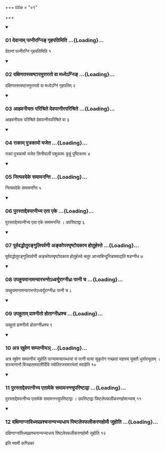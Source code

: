 +++
title = "०९"

+++

<div class="js_include" includetitle="true" newlevelforh1="3" unfilled="" url="/vedAH_yajuH/taittirIyam/sUtram/ApastambaH/shrautam/vishvAsa-prastutiH/03/09/01_devAnAm_patnIragni~N_gRhapatimiti.md">
<details open><summary><h3>01 देवानाम् पत्नीरग्निङ् गृहपतिमिति ...{Loading}...</h3></summary>

देवानां पत्नीरग्निं गृहपतिमिति १
</details>
</div>

<div class="js_include collapsed" newlevelforh1="4" title="सर्वाष् टीकाः" url="/vedAH_yajuH/taittirIyam/sUtram/ApastambaH/shrautam/sarvASh_TIkAH/03/09/01_devAnAm_patnIragni~N_gRhapatimiti.md"> </div>



<div class="js_include collapsed" newlevelforh1="4" title="मूलम्" url="/vedAH_yajuH/taittirIyam/sUtram/ApastambaH/shrautam/mUlam/03/09/01_devAnAm_patnIragni~N_gRhapatimiti.md"> </div>


<div class="js_include" includetitle="true" newlevelforh1="3" unfilled="" url="/vedAH_yajuH/taittirIyam/sUtram/ApastambaH/shrautam/vishvAsa-prastutiH/03/09/02_daxiNatastvaShTAramuttarato_vA_madhye-gni~N.md">
<details open><summary><h3>02 दक्षिणतस्त्वष्टारमुत्तरतो वा मध्येऽग्निङ् ...{Loading}...</h3></summary>

दक्षिणतस्त्वष्टारमुत्तरतो वा मध्येऽग्निं गृहपतिम् २
</details>
</div>

<div class="js_include collapsed" newlevelforh1="4" title="सर्वाष् टीकाः" url="/vedAH_yajuH/taittirIyam/sUtram/ApastambaH/shrautam/sarvASh_TIkAH/03/09/02_daxiNatastvaShTAramuttarato_vA_madhye-gni~N.md"> </div>



<div class="js_include collapsed" newlevelforh1="4" title="मूलम्" url="/vedAH_yajuH/taittirIyam/sUtram/ApastambaH/shrautam/mUlam/03/09/02_daxiNatastvaShTAramuttarato_vA_madhye-gni~N.md"> </div>


<div class="js_include" includetitle="true" newlevelforh1="3" unfilled="" url="/vedAH_yajuH/taittirIyam/sUtram/ApastambaH/shrautam/vishvAsa-prastutiH/03/09/03_AhavanIyataH_parishrite_devapatnIraparishrite.md">
<details open><summary><h3>03 आहवनीयतः परिश्रिते देवपत्नीरपरिश्रिते ...{Loading}...</h3></summary>

आहवनीयतः परिश्रिते देवपत्नीरपरिश्रिते वा ३
</details>
</div>

<div class="js_include collapsed" newlevelforh1="4" title="सर्वाष् टीकाः" url="/vedAH_yajuH/taittirIyam/sUtram/ApastambaH/shrautam/sarvASh_TIkAH/03/09/03_AhavanIyataH_parishrite_devapatnIraparishrite.md"> </div>



<div class="js_include collapsed" newlevelforh1="4" title="मूलम्" url="/vedAH_yajuH/taittirIyam/sUtram/ApastambaH/shrautam/mUlam/03/09/03_AhavanIyataH_parishrite_devapatnIraparishrite.md"> </div>


<div class="js_include" includetitle="true" newlevelforh1="3" unfilled="" url="/vedAH_yajuH/taittirIyam/sUtram/ApastambaH/shrautam/vishvAsa-prastutiH/03/09/04_rAkAm_putrakAmo_yajeta.md">
<details open><summary><h3>04 राकाम् पुत्रकामो यजेत ...{Loading}...</h3></summary>

राकां पुत्रकामो यजेत सिनीवालीं पशुकामः कुहूं पुष्टिकामः ४
</details>
</div>

<div class="js_include collapsed" newlevelforh1="4" title="सर्वाष् टीकाः" url="/vedAH_yajuH/taittirIyam/sUtram/ApastambaH/shrautam/sarvASh_TIkAH/03/09/04_rAkAm_putrakAmo_yajeta.md"> </div>



<div class="js_include collapsed" newlevelforh1="4" title="मूलम्" url="/vedAH_yajuH/taittirIyam/sUtram/ApastambaH/shrautam/mUlam/03/09/04_rAkAm_putrakAmo_yajeta.md"> </div>


<div class="js_include" includetitle="true" newlevelforh1="3" unfilled="" url="/vedAH_yajuH/taittirIyam/sUtram/ApastambaH/shrautam/vishvAsa-prastutiH/03/09/05_nityavadeke_samAmananti.md">
<details open><summary><h3>05 नित्यवदेके समामनन्ति ...{Loading}...</h3></summary>

नित्यवदेके समामनन्ति ५
</details>
</div>

<div class="js_include collapsed" newlevelforh1="4" title="सर्वाष् टीकाः" url="/vedAH_yajuH/taittirIyam/sUtram/ApastambaH/shrautam/sarvASh_TIkAH/03/09/05_nityavadeke_samAmananti.md"> </div>



<div class="js_include collapsed" newlevelforh1="4" title="मूलम्" url="/vedAH_yajuH/taittirIyam/sUtram/ApastambaH/shrautam/mUlam/03/09/05_nityavadeke_samAmananti.md"> </div>


<div class="js_include" includetitle="true" newlevelforh1="3" unfilled="" url="/vedAH_yajuH/taittirIyam/sUtram/ApastambaH/shrautam/vishvAsa-prastutiH/03/09/06_purastAddevapatnIbhya_etA_eke.md">
<details open><summary><h3>06 पुरस्ताद्देवपत्नीभ्य एता एके ...{Loading}...</h3></summary>

पुरस्ताद्देवपत्नीभ्य एता एके समामनन्ति । उपरिष्टाद्वा ६
</details>
</div>

<div class="js_include collapsed" newlevelforh1="4" title="सर्वाष् टीकाः" url="/vedAH_yajuH/taittirIyam/sUtram/ApastambaH/shrautam/sarvASh_TIkAH/03/09/06_purastAddevapatnIbhya_etA_eke.md"> </div>



<div class="js_include collapsed" newlevelforh1="4" title="मूलम्" url="/vedAH_yajuH/taittirIyam/sUtram/ApastambaH/shrautam/mUlam/03/09/06_purastAddevapatnIbhya_etA_eke.md"> </div>


<div class="js_include" includetitle="true" newlevelforh1="3" unfilled="" url="/vedAH_yajuH/taittirIyam/sUtram/ApastambaH/shrautam/vishvAsa-prastutiH/03/09/07_pUrvavaddhoturanguliparvaNI_ankopaspRShTodakAya_hoturhaste.md">
<details open><summary><h3>07 पूर्ववद्धोतुरङ्गुलिपर्वणी अङ्कोपस्पृष्टोदकाय होतुर्हस्ते ...{Loading}...</h3></summary>

पूर्ववद्धोतुरङ्गुलिपर्वणी अङ्कोपस्पृष्टोदकाय होतुर्हस्ते चतुर आज्यबिन्दूनिडामवद्यति षडग्नीध ७
</details>
</div>

<div class="js_include collapsed" newlevelforh1="4" title="सर्वाष् टीकाः" url="/vedAH_yajuH/taittirIyam/sUtram/ApastambaH/shrautam/sarvASh_TIkAH/03/09/07_pUrvavaddhoturanguliparvaNI_ankopaspRShTodakAya_hoturhaste.md"> </div>



<div class="js_include collapsed" newlevelforh1="4" title="मूलम्" url="/vedAH_yajuH/taittirIyam/sUtram/ApastambaH/shrautam/mUlam/03/09/07_pUrvavaddhoturanguliparvaNI_ankopaspRShTodakAya_hoturhaste.md"> </div>


<div class="js_include" includetitle="true" newlevelforh1="3" unfilled="" url="/vedAH_yajuH/taittirIyam/sUtram/ApastambaH/shrautam/vishvAsa-prastutiH/03/09/08_upahUyamAnAmanvArabhante-dhvaryurAgnIdhraH_patnI_cha.md">
<details open><summary><h3>08 उपहूयमानामन्वारभन्तेऽध्वर्युराग्नीध्रः पत्नी च ...{Loading}...</h3></summary>

उपहूयमानामन्वारभन्तेऽध्वर्युराग्नीध्रः पत्नी च ८
</details>
</div>

<div class="js_include collapsed" newlevelforh1="4" title="सर्वाष् टीकाः" url="/vedAH_yajuH/taittirIyam/sUtram/ApastambaH/shrautam/sarvASh_TIkAH/03/09/08_upahUyamAnAmanvArabhante-dhvaryurAgnIdhraH_patnI_cha.md"> </div>



<div class="js_include collapsed" newlevelforh1="4" title="मूलम्" url="/vedAH_yajuH/taittirIyam/sUtram/ApastambaH/shrautam/mUlam/03/09/08_upahUyamAnAmanvArabhante-dhvaryurAgnIdhraH_patnI_cha.md"> </div>


<div class="js_include" includetitle="true" newlevelforh1="3" unfilled="" url="/vedAH_yajuH/taittirIyam/sUtram/ApastambaH/shrautam/vishvAsa-prastutiH/03/09/09_upahUtAm_prAshnIto_hotAgnIdhrashcha.md">
<details open><summary><h3>09 उपहूताम् प्राश्नीतो होताग्नीध्रश्च ...{Loading}...</h3></summary>

उपहूतां प्राश्नीतो होताग्नीध्रश्च ९
</details>
</div>

<div class="js_include collapsed" newlevelforh1="4" title="सर्वाष् टीकाः" url="/vedAH_yajuH/taittirIyam/sUtram/ApastambaH/shrautam/sarvASh_TIkAH/03/09/09_upahUtAm_prAshnIto_hotAgnIdhrashcha.md"> </div>



<div class="js_include collapsed" newlevelforh1="4" title="मूलम्" url="/vedAH_yajuH/taittirIyam/sUtram/ApastambaH/shrautam/mUlam/03/09/09_upahUtAm_prAshnIto_hotAgnIdhrashcha.md"> </div>


<div class="js_include" includetitle="true" newlevelforh1="3" unfilled="" url="/vedAH_yajuH/taittirIyam/sUtram/ApastambaH/shrautam/vishvAsa-prastutiH/03/09/10_atra_sruveNa_sampatnIya~n.md">
<details open><summary><h3>10 अत्र स्रुवेण सम्पत्नीयञ् ...{Loading}...</h3></summary>

अत्र स्रुवेण सम्पत्नीयं जुहोति पत्न्यामन्वारब्धायां सं पत्नी पत्या सुकृतेन गच्छतां यज्ञस्य युक्तौ धुर्यावभूताम् । सञ्जानानौ विजहतामरातीर्दिवि ज्योतिरजरमारभेतां स्वाहेति १०
</details>
</div>

<div class="js_include collapsed" newlevelforh1="4" title="सर्वाष् टीकाः" url="/vedAH_yajuH/taittirIyam/sUtram/ApastambaH/shrautam/sarvASh_TIkAH/03/09/10_atra_sruveNa_sampatnIya~n.md"> </div>



<div class="js_include collapsed" newlevelforh1="4" title="मूलम्" url="/vedAH_yajuH/taittirIyam/sUtram/ApastambaH/shrautam/mUlam/03/09/10_atra_sruveNa_sampatnIya~n.md"> </div>


<div class="js_include" includetitle="true" newlevelforh1="3" unfilled="" url="/vedAH_yajuH/taittirIyam/sUtram/ApastambaH/shrautam/vishvAsa-prastutiH/03/09/11_purastAddevapatnIbhya_etAmeke_samAmanantyupariShTAdvA.md">
<details open><summary><h3>11 पुरस्ताद्देवपत्नीभ्य एतामेके समामनन्त्युपरिष्टाद्वा ...{Loading}...</h3></summary>

पुरस्ताद्देवपत्नीभ्य एतामेके समामनन्त्युपरिष्टाद्वा । उपरिष्टाद्वा पिष्टलेपफलीकरणहोमाभ्याम् ११
</details>
</div>

<div class="js_include collapsed" newlevelforh1="4" title="सर्वाष् टीकाः" url="/vedAH_yajuH/taittirIyam/sUtram/ApastambaH/shrautam/sarvASh_TIkAH/03/09/11_purastAddevapatnIbhya_etAmeke_samAmanantyupariShTAdvA.md"> </div>



<div class="js_include collapsed" newlevelforh1="4" title="मूलम्" url="/vedAH_yajuH/taittirIyam/sUtram/ApastambaH/shrautam/mUlam/03/09/11_purastAddevapatnIbhya_etAmeke_samAmanantyupariShTAdvA.md"> </div>


<div class="js_include" includetitle="true" newlevelforh1="3" unfilled="" url="/vedAH_yajuH/taittirIyam/sUtram/ApastambaH/shrautam/vishvAsa-prastutiH/03/09/12_daxiNAgnAvidhmapravrashchanAnyabhyAdhAya_piShTalepaphalIkaraNahomau_juhoti.md">
<details open><summary><h3>12 दक्षिणाग्नाविध्मप्रव्रश्चनान्यभ्याधाय पिष्टलेपफलीकरणहोमौ जुहोति ...{Loading}...</h3></summary>

दक्षिणाग्नाविध्मप्रव्रश्चनान्यभ्याधाय पिष्टलेपफलीकरणहोमौ जुहोति १२
</details>
</div>

<div class="js_include collapsed" newlevelforh1="4" title="सर्वाष् टीकाः" url="/vedAH_yajuH/taittirIyam/sUtram/ApastambaH/shrautam/sarvASh_TIkAH/03/09/12_daxiNAgnAvidhmapravrashchanAnyabhyAdhAya_piShTalepaphalIkaraNahomau_juhoti.md"> </div>



<div class="js_include collapsed" newlevelforh1="4" title="मूलम्" url="/vedAH_yajuH/taittirIyam/sUtram/ApastambaH/shrautam/mUlam/03/09/12_daxiNAgnAvidhmapravrashchanAnyabhyAdhAya_piShTalepaphalIkaraNahomau_juhoti.md"> </div>





  
इति नवमी कण्डिका 
